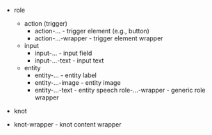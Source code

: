 * role
  * action (trigger)
    * action-... - trigger element (e.g., button)
    * action-...-wrapper - trigger element wrapper
  * input
    * input-... - input field
    * input-...-text - input text
  * entity
    * entity-... - entity label
    * entity-...-image - entity image
    * entity-...-text - entity speech
  role-...-wrapper - generic role wrapper

* knot
* knot-wrapper - knot content wrapper